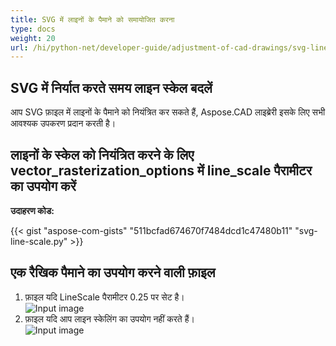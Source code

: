 ```yaml
---
title: SVG में लाइनों के पैमाने को समायोजित करना
type: docs
weight: 20
url: /hi/python-net/developer-guide/adjustment-of-cad-drawings/svg-line-scale/
---
```



## **SVG में निर्यात करते समय लाइन स्केल बदलें**

आप SVG फ़ाइल में लाइनों के पैमाने को नियंत्रित कर सकते हैं, Aspose.CAD लाइब्रेरी इसके लिए सभी आवश्यक उपकरण प्रदान करती है।

## **लाइनों के स्केल को नियंत्रित करने के लिए vector_rasterization_options में line_scale पैरामीटर का उपयोग करें**

**उदाहरण कोड:**

{{< gist "aspose-com-gists" "511bcfad674670f7484dcd1c47480b11" "svg-line-scale.py" >}}


## एक रैखिक पैमाने का उपयोग करने वाली फ़ाइल
1. फ़ाइल यदि LineScale पैरामीटर 0.25 पर सेट है।<br>
![Input image](/_assets/guide/svg/line_scale_0.25.png)<br>
1. फ़ाइल यदि आप लाइन स्केलिंग का उपयोग नहीं करते हैं।<br>
![Input image](/_assets/guide/svg/basic_options.png)<br>
